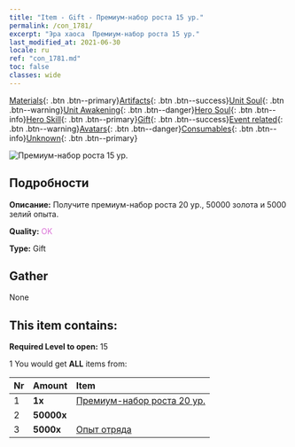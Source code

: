```yaml
---
title: "Item - Gift - Премиум-набор роста 15 ур."
permalink: /con_1781/
excerpt: "Эра хаоса  Премиум-набор роста 15 ур."
last_modified_at: 2021-06-30
locale: ru
ref: "con_1781.md"
toc: false
classes: wide
---
```

 [Materials](/ItemsRU/){: .btn .btn--primary}[Artifacts](/ItemsRU/Artifacts/){: .btn .btn--success}[Unit Soul](/ItemsRU/UnitSoul/){: .btn .btn--warning}[Unit Awakening](/ItemsRU/UnitAwakening/){: .btn .btn--danger}[Hero Soul](/ItemsRU/HeroSoul/){: .btn .btn--info}[Hero Skill](/ItemsRU/HeroSkill/){: .btn .btn--primary}[Gift](/ItemsRU/Gift/){: .btn .btn--success}[Event related](/ItemsRU/Events/){: .btn .btn--warning}[Avatars](/ItemsRU/Avatars/){: .btn .btn--danger}[Consumables](/ItemsRU/Consumables/){: .btn .btn--info}[Unknown](/ItemsRU/Unknown/){: .btn .btn--primary}

 ![Премиум-набор роста 15 ур.](/images/t/i_907221.png)

## Подробности
 **Описание:** Получите премиум-набор роста 20 ур., 50000 золота и 5000 зелий опыта.

 **Quality:** <span style="color: #DA70D6">OK</span>

 **Type:** Gift

## Gather

  None

## This item contains:

 **Required Level to open:** 15

 1 You would get **ALL** items  from:

  | Nr | Amount |     Item    |
  |:---|:-------|:------------|
  | 1 |  **1x** | [Премиум-набор роста 20 ур.](/ItemsRU/con_1782/) |  | 
  | 2 |  **50000x** | <i class="fas fa-coins"/> |  | 
  | 3 |  **5000x** | [Опыт отряда](/ItemsRU/con_902/) |  | 
